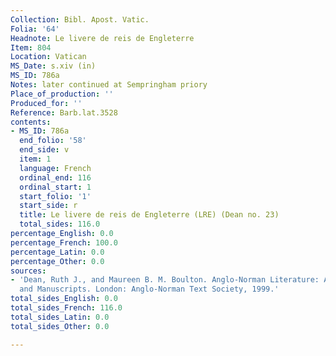 ```yaml
---
Collection: Bibl. Apost. Vatic.
Folia: '64'
Headnote: Le livere de reis de Engleterre
Item: 804
Location: Vatican
MS_Date: s.xiv (in)
MS_ID: 786a
Notes: later continued at Sempringham priory
Place_of_production: ''
Produced_for: ''
Reference: Barb.lat.3528
contents:
- MS_ID: 786a
  end_folio: '58'
  end_side: v
  item: 1
  language: French
  ordinal_end: 116
  ordinal_start: 1
  start_folio: '1'
  start_side: r
  title: Le livere de reis de Engleterre (LRE) (Dean no. 23)
  total_sides: 116.0
percentage_English: 0.0
percentage_French: 100.0
percentage_Latin: 0.0
percentage_Other: 0.0
sources:
- 'Dean, Ruth J., and Maureen B. M. Boulton. Anglo-Norman Literature: A Guide to Texts
  and Manuscripts. London: Anglo-Norman Text Society, 1999.'
total_sides_English: 0.0
total_sides_French: 116.0
total_sides_Latin: 0.0
total_sides_Other: 0.0

---
```

